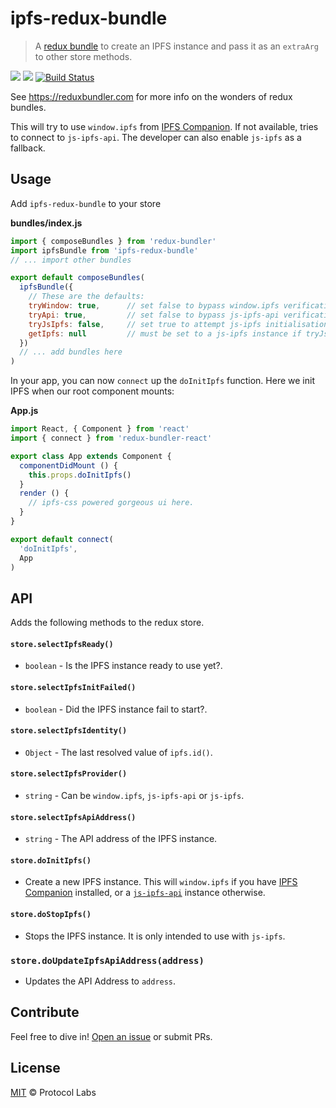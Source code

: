 # ipfs-redux-bundle

> A [redux bundle](https://reduxbundler.com/) to create an IPFS instance and pass it as an `extraArg` to other store methods.

[![](https://img.shields.io/badge/project-IPFS-blue.svg)](http://ipfs.io/) [![](https://img.shields.io/badge/freenode-%23ipfs-blue.svg)](http://webchat.freenode.net/?channels=%23ipfs) [![Build Status](https://travis-ci.org/ipfs-shipyard/ipfs-redux-bundle.svg?branch=master)](https://travis-ci.org/ipfs-shipyard/ipfs-redux-bundle)

See https://reduxbundler.com for more info on the wonders of redux bundles.

This will try to use `window.ipfs` from [IPFS Companion](https://github.com/ipfs-shipyard/ipfs-companion). If not available, tries to connect to `js-ipfs-api`. The developer can also enable `js-ipfs` as a fallback.

## Usage

Add `ipfs-redux-bundle` to your store

**bundles/index.js**

```js
import { composeBundles } from 'redux-bundler'
import ipfsBundle from 'ipfs-redux-bundle'
// ... import other bundles

export default composeBundles(
  ipfsBundle({
    // These are the defaults:
    tryWindow: true,      // set false to bypass window.ipfs verification
    tryApi: true,         // set false to bypass js-ipfs-api verification. Uses data from ipfsApi variable in localStorage
    tryJsIpfs: false,     // set true to attempt js-ipfs initialisation.
    getIpfs: null         // must be set to a js-ipfs instance if tryJsIpfs is true.
  })
  // ... add bundles here
)
```

In your app, you can now `connect` up the `doInitIpfs` function. Here we init IPFS when our root component mounts:

**App.js**

```js
import React, { Component } from 'react'
import { connect } from 'redux-bundler-react'

export class App extends Component {
  componentDidMount () {
    this.props.doInitIpfs()
  }
  render () {
    // ipfs-css powered gorgeous ui here.
  }
}

export default connect(
  'doInitIpfs',
  App
)
```

## API

Adds the following methods to the redux store.

#### `store.selectIpfsReady()`

- `boolean` - Is the IPFS instance ready to use yet?.

#### `store.selectIpfsInitFailed()`

- `boolean` - Did the IPFS instance fail to start?.

#### `store.selectIpfsIdentity()`

- `Object` - The last resolved value of `ipfs.id()`.

#### `store.selectIpfsProvider()`

- `string` - Can be `window.ipfs`, `js-ipfs-api` or `js-ipfs`.

#### `store.selectIpfsApiAddress()`

- `string` - The API address of the IPFS instance.

#### `store.doInitIpfs()`

- Create a new IPFS instance. This will `window.ipfs` if you have [IPFS Companion](https://github.com/ipfs-shipyard/ipfs-companion) installed, or a [`js-ipfs-api`](https://github.com/ipfs/js-ipfs-api) instance otherwise.

#### `store.doStopIpfs()`

- Stops the IPFS instance. It is only intended to use with `js-ipfs`.

### `store.doUpdateIpfsApiAddress(address)`

- Updates the API Address to `address`.

## Contribute

Feel free to dive in! [Open an issue](https://github.com/ipfs-shipyard/ipfs-redux-bundle/issues/new) or submit PRs.

## License

[MIT](LICENSE) © Protocol Labs
